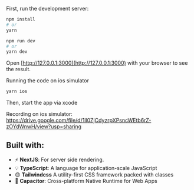 First, run the development server:

```bash
npm install
# or
yarn
```

```bash
npm run dev
# or
yarn dev
```

Open [http://127.0.0.1:3000](http://127.0.0.1:3000) with your browser to see the result.

Running the code on ios simulator
```bash
yarn ios
```

Then, start the app via xcode

Recording on ios simulator: https://drive.google.com/file/d/1ll0ZjCdyzrpXPsncWEtb6rZ-zOYdWnwH/view?usp=sharing


## Built with:

- ⚡ **NextJS**: For server side rendering.
- 💡 **TypeScript**: A language for application-scale JavaScript
- 😍 **Tailwindcss** A utility-first CSS framework packed with classes
- 🙏 **Capacitor**: Cross-platform Native Runtime for Web Apps